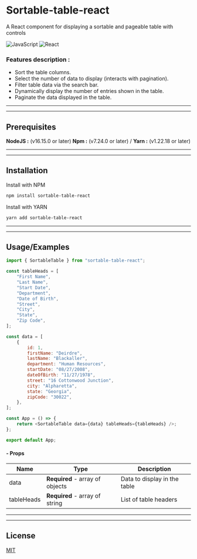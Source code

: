 # Sortable-table-react

A React component for displaying a sortable and pageable table with controls

![JavaScript](https://img.shields.io/badge/Language-JavaScript-f7df1e)
![React](https://img.shields.io/badge/Framework-React-5ed3f3)

### Features description :

- Sort the table columns.
- Select the number of data to display (interacts with pagination).
- Filter table data via the search bar.
- Dynamically display the number of entries shown in the table.
- Paginate the data displayed in the table.

---

---

## Prerequisites

**NodeJS :** (v16.15.0 or later)
**Npm :** (v7.24.0 or later) / **Yarn :** (v1.22.18 or later)

---

---

## Installation

Install with NPM

```bash
npm install sortable-table-react
```

Install with YARN

```bash
yarn add sortable-table-react
```

---

---

## Usage/Examples

```javascript
import { SortableTable } from "sortable-table-react";

const tableHeads = [
	"First Name",
	"Last Name",
	"Start Date",
	"Department",
	"Date of Birth",
	"Street",
	"City",
	"State",
	"Zip Code",
];

const data = [
	{
		id: 1,
		firstName: "Deirdre",
		lastName: "Blackaller",
		department: "Human Resources",
		startDate: "08/27/2008",
		dateOfBirth: "11/27/1978",
		street: "16 Cottonwood Junction",
		city: "Alpharetta",
		state: "Georgia",
		zipCode: "30022",
	},
];

const App = () => {
	return <SortableTable data={data} tableHeads={tableHeads} />;
};

export default App;
```

#### - Props

| Name       | Type                            | Description                  |
| ---------- | ------------------------------- | ---------------------------- |
| data       | **Required** - array of objects | Data to display in the table |
| tableHeads | **Required** - array of string  | List of table headers        |

---

---

## License

[MIT](https://choosealicense.com/licenses/mit/)
